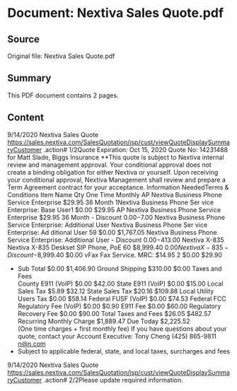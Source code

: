 # Document: Nextiva Sales Quote.pdf

## Source
Original file: Nextiva Sales Quote.pdf

## Summary
This PDF document contains 2 pages.

## Content
9/14/2020 Nextiva Sales Quote
https://sales.nextiva.com/SalesQuotation/jsp/cust/viewQuoteDisplaySummaryCustomer .action# 1/2Quote Expiration: Oct 15, 2020
Quote No: 14231488 for Matt Slade, Biggs Insurance
**This quote is subject to Nextiva internal review and management approval. Your conditional
approval does not create a binding obligation for either Nextiva or yourself. Upon receiving your
conditional approval, Nextiva Management shall review and prepare a Term Agreement contract
for your acceptance.
Information NeededTerms & Conditions
Item Name Qty One Time Monthly
AP Nextiva Business Phone Service Enterprise $29.95 36 Month
1Nextiva Business Phone Ser vice Enterprise: Base User1 $0.00 $29.95
AP Nextiva Business Phone Service Enterprise $29.95 36 Month - Discount  $0.00 -$7.00
Nextiva Business Phone Service Enterprise: Additional User
Nextiva Business Phone Ser vice Enterprise: Ad ditional User 59 $0.00 $1,767.05
Nextiva Business Phone Service Enterprise: Additional User - Discount  $0.00 -$413.00
Nextiva X-835
Nextiva X-835 Deskset SIP Phone, PoE 60 $8,999.40 $0.00
Nextiva X-835 - Discount  -$8,999.40 $0.00
vFax
Fax Service. MRC: $14.95 2 $0.00 $29.90
* Sub Total $0.00 $1,406.90
Ground  Shipping $310.00 $0.00
Taxes and Fees  
County E911 (VoIP) $0.00 $42.00
State E911 (VoIP) $0.00 $15.00
Local Sales Tax $5.89 $32.12
State Sales Tax $20.16 $109.88
Local Utility Users Tax $0.00 $58.14
Federal FUSF (VoIP) $0.00 $74.53
Federal FCC Regulatory Fee (VoIP) $0.00 $0.90
E911 Fee $0.00 $60.00
Regulatory Recovery Fee $0.00 $90.00
Total Taxes and Fees $26.05 $482.57
Recurring  Monthly  Charge  $1,889.47
Due Today $2,225.52  
(One time charges + first monthly fee)
If you have questions about your quote,
contact your Account Executive:
Tony Cheng
(425) 865-9811
n@n.com
* Subject to applicable federal, state, and local taxes, surcharges and fees

9/14/2020 Nextiva Sales Quote
https://sales.nextiva.com/SalesQuotation/jsp/cust/viewQuoteDisplaySummaryCustomer .action# 2/2Please update required information.

